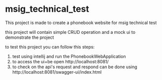 # msig_technical_test
This project is made to create a phonebook website for msig technical test

this project will contain simple CRUD operation and a mock ui to demonstrate the project

to test this project you can follow this steps:
1. test using intellij and run the PhonebookWebApplication
2. to access the ui+be open http://localhost:8081/
3. to check on the api's request and respond can be done using http://localhost:8081/swagger-ui/index.html